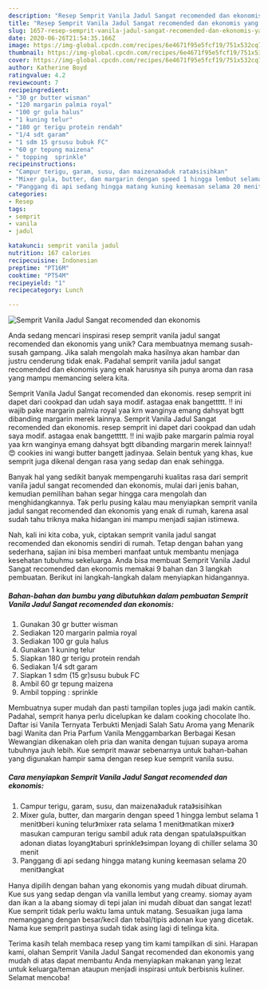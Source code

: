 ```yaml
---
description: "Resep Semprit Vanila Jadul Sangat recomended dan ekonomis yang Bisa Manjain Lidah"
title: "Resep Semprit Vanila Jadul Sangat recomended dan ekonomis yang Bisa Manjain Lidah"
slug: 1657-resep-semprit-vanila-jadul-sangat-recomended-dan-ekonomis-yang-bisa-manjain-lidah
date: 2020-06-26T21:54:35.166Z
image: https://img-global.cpcdn.com/recipes/6e4671f95e5fcf19/751x532cq70/semprit-vanila-jadul-sangat-recomended-dan-ekonomis-foto-resep-utama.jpg
thumbnail: https://img-global.cpcdn.com/recipes/6e4671f95e5fcf19/751x532cq70/semprit-vanila-jadul-sangat-recomended-dan-ekonomis-foto-resep-utama.jpg
cover: https://img-global.cpcdn.com/recipes/6e4671f95e5fcf19/751x532cq70/semprit-vanila-jadul-sangat-recomended-dan-ekonomis-foto-resep-utama.jpg
author: Katherine Boyd
ratingvalue: 4.2
reviewcount: 7
recipeingredient:
- "30 gr butter wisman"
- "120 margarin palmia royal"
- "100 gr gula halus"
- "1 kuning telur"
- "180 gr terigu protein rendah"
- "1/4 sdt garam"
- "1 sdm 15 grsusu bubuk FC"
- "60 gr tepung maizena"
- " topping  sprinkle"
recipeinstructions:
- "Campur terigu, garam, susu, dan maizena》aduk rata》sisihkan"
- "Mixer gula, butter, dan margarin dengan speed 1 hingga lembut selama 1 menit》beri kuning telur》mixer rata selama 1 menit》matikan mixer》masukan campuran terigu sambil aduk rata dengan spatula》spuitkan adonan diatas loyang》taburi sprinkle》simpan loyang di chiller selama 30 menit"
- "Panggang di api sedang hingga matang kuning keemasan selama 20 menit》angkat"
categories:
- Resep
tags:
- semprit
- vanila
- jadul

katakunci: semprit vanila jadul 
nutrition: 167 calories
recipecuisine: Indonesian
preptime: "PT16M"
cooktime: "PT54M"
recipeyield: "1"
recipecategory: Lunch

---
```



![Semprit Vanila Jadul Sangat recomended dan ekonomis](https://img-global.cpcdn.com/recipes/6e4671f95e5fcf19/751x532cq70/semprit-vanila-jadul-sangat-recomended-dan-ekonomis-foto-resep-utama.jpg)

Anda sedang mencari inspirasi resep semprit vanila jadul sangat recomended dan ekonomis yang unik? Cara membuatnya memang susah-susah gampang. Jika salah mengolah maka hasilnya akan hambar dan justru cenderung tidak enak. Padahal semprit vanila jadul sangat recomended dan ekonomis yang enak harusnya sih punya aroma dan rasa yang mampu memancing selera kita.

Semprit Vanila Jadul Sangat recomended dan ekonomis. resep semprit ini dapet dari cookpad dan udah saya modif. astagaa enak bangettttt. !! ini wajib pake margarin palmia royal yaa krn wanginya emang dahsyat bgtt dibanding margarin merek lainnya. Semprit Vanila Jadul Sangat recomended dan ekonomis. resep semprit ini dapet dari cookpad dan udah saya modif. astagaa enak bangettttt. !! ini wajib pake margarin palmia royal yaa krn wanginya emang dahsyat bgtt dibanding margarin merek lainnya!! 😍 cookies ini wangi butter bangett jadinyaa. Selain bentuk yang khas, kue semprit juga dikenal dengan rasa yang sedap dan enak sehingga.

Banyak hal yang sedikit banyak mempengaruhi kualitas rasa dari semprit vanila jadul sangat recomended dan ekonomis, mulai dari jenis bahan, kemudian pemilihan bahan segar hingga cara mengolah dan menghidangkannya. Tak perlu pusing kalau mau menyiapkan semprit vanila jadul sangat recomended dan ekonomis yang enak di rumah, karena asal sudah tahu triknya maka hidangan ini mampu menjadi sajian istimewa.


Nah, kali ini kita coba, yuk, ciptakan semprit vanila jadul sangat recomended dan ekonomis sendiri di rumah. Tetap dengan bahan yang sederhana, sajian ini bisa memberi manfaat untuk membantu menjaga kesehatan tubuhmu sekeluarga. Anda bisa membuat Semprit Vanila Jadul Sangat recomended dan ekonomis memakai 9 bahan dan 3 langkah pembuatan. Berikut ini langkah-langkah dalam menyiapkan hidangannya.

<!--inarticleads1-->

##### Bahan-bahan dan bumbu yang dibutuhkan dalam pembuatan Semprit Vanila Jadul Sangat recomended dan ekonomis:

1. Gunakan 30 gr butter wisman
1. Sediakan 120 margarin palmia royal
1. Sediakan 100 gr gula halus
1. Gunakan 1 kuning telur
1. Siapkan 180 gr terigu protein rendah
1. Sediakan 1/4 sdt garam
1. Siapkan 1 sdm (15 gr)susu bubuk FC
1. Ambil 60 gr tepung maizena
1. Ambil  topping : sprinkle


Membuatnya super mudah dan pasti tampilan toples juga jadi makin cantik. Padahal, semprit hanya perlu dicelupkan ke dalam cooking chocolate lho. Daftar isi Vanila Ternyata Terbukti Menjadi Salah Satu Aroma yang Menarik bagi Wanita dan Pria Parfum Vanila Menggambarkan Berbagai Kesan Wewangian dikenakan oleh pria dan wanita dengan tujuan supaya aroma tubuhnya jauh lebih. Kue semprit mawar sebenarnya untuk bahan-bahan yang digunakan hampir sama dengan resep kue semprit vanila susu. 

<!--inarticleads2-->

##### Cara menyiapkan Semprit Vanila Jadul Sangat recomended dan ekonomis:

1. Campur terigu, garam, susu, dan maizena》aduk rata》sisihkan
1. Mixer gula, butter, dan margarin dengan speed 1 hingga lembut selama 1 menit》beri kuning telur》mixer rata selama 1 menit》matikan mixer》masukan campuran terigu sambil aduk rata dengan spatula》spuitkan adonan diatas loyang》taburi sprinkle》simpan loyang di chiller selama 30 menit
1. Panggang di api sedang hingga matang kuning keemasan selama 20 menit》angkat


Hanya dipilih dengan bahan yang ekonomis yang mudah dibuat dirumah. Kue sus yang sedap dengan vla vanilla lembut yang creamy. siomay ayam dan ikan a la abang siomay di tepi jalan ini mudah dibuat dan sangat lezat! Kue semprit tidak perlu waktu lama untuk matang. Sesuaikan juga lama memanggang dengan besar/kecil dan tebal/tipis adonan kue yang dicetak. Nama kue semprit pastinya sudah tidak asing lagi di telinga kita. 

Terima kasih telah membaca resep yang tim kami tampilkan di sini. Harapan kami, olahan Semprit Vanila Jadul Sangat recomended dan ekonomis yang mudah di atas dapat membantu Anda menyiapkan makanan yang lezat untuk keluarga/teman ataupun menjadi inspirasi untuk berbisnis kuliner. Selamat mencoba!
